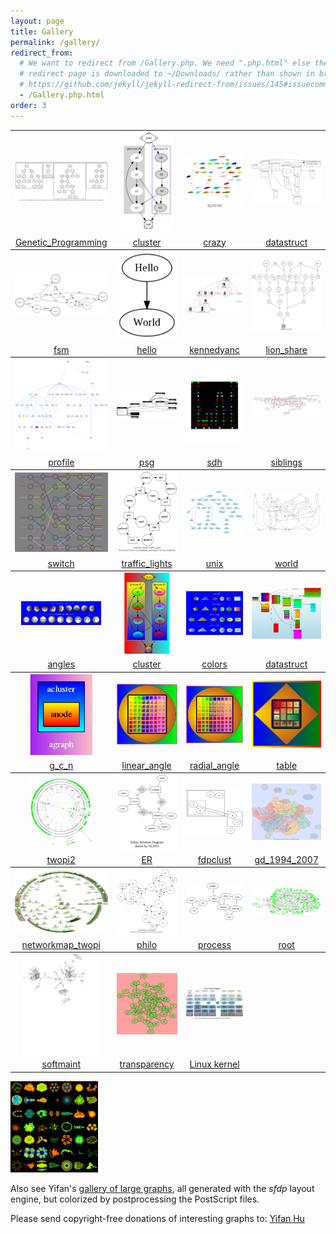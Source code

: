 ```yaml
---
layout: page
title: Gallery
permalink: /gallery/
redirect_from:
  # We want to redirect from /Gallery.php. We need ".php.html" else the
  # redirect page is downloaded to ~/Downloads/ rather than shown in browser. See:
  # https://github.com/jekyll/jekyll-redirect-from/issues/145#issuecomment-392277818
  - /Gallery.php.html
order: 3
---
```

         

<table rules="groups">
<tbody><tr>
<td align="center"><a href="/_pages/Gallery/directed/Genetic_Programming.html"><img src="/_pages/Gallery/directed/Genetic_Programming.small.png" border="0" alt="" title="Genetic_Programming"></a></td>
<td align="center"><a href="/_pages/Gallery/directed/cluster.html"><img src="/_pages/Gallery/directed/cluster.small.png" border="0" alt="" title="cluster"></a></td>
<td align="center"><a href="/_pages/Gallery/directed/crazy.html"><img src="/_pages/Gallery/directed/crazy.small.png" border="0" alt="" title="crazy"></a></td>
<td align="center"><a href="/_pages/Gallery/directed/datastruct.html"><img src="/_pages/Gallery/directed/datastruct.small.png" border="0" alt="" title="datastruct"></a></td>
</tr><tr>  <td align="center"> <a href="/_pages/Gallery/directed/Genetic_Programming.html">Genetic_Programming</a></td> <td align="center"> <a href="/_pages/Gallery/directed/cluster.html">cluster</a></td> <td align="center"> <a href="/_pages/Gallery/directed/crazy.html">crazy</a></td> <td align="center"> <a href="/_pages/Gallery/directed/datastruct.html">datastruct</a></td> </tr></tbody>
<tbody><tr>
<td align="center"><a href="/_pages/Gallery/directed/fsm.html"><img src="/_pages/Gallery/directed/fsm.small.png" border="0" alt="" title="fsm"></a></td>
<td align="center"><a href="/_pages/Gallery/directed/hello.html"><img src="/_pages/Gallery/directed/hello.small.png" border="0" alt="" title="hello"></a></td>
<td align="center"><a href="/_pages/Gallery/directed/kennedyanc.html"><img src="/_pages/Gallery/directed/kennedyanc.small.png" border="0" alt="" title="kennedyanc"></a></td>
<td align="center"><a href="/_pages/Gallery/directed/lion_share.html"><img src="/_pages/Gallery/directed/lion_share.small.png" border="0" alt="" title="lion_share"></a></td>
</tr><tr>  <td align="center"> <a href="/_pages/Gallery/directed/fsm.html">fsm</a></td> <td align="center"> <a href="/_pages/Gallery/directed/hello.html">hello</a></td> <td align="center"> <a href="/_pages/Gallery/directed/kennedyanc.html">kennedyanc</a></td> <td align="center"> <a href="/_pages/Gallery/directed/lion_share.html">lion_share</a></td> </tr></tbody>
<tbody><tr>
<td align="center"><a href="/_pages/Gallery/directed/profile.html"><img src="/_pages/Gallery/directed/profile.small.png" border="0" alt="" title="profile"></a></td>
<td align="center"><a href="/_pages/Gallery/directed/psg.html"><img src="/_pages/Gallery/directed/psg.small.png" border="0" alt="" title="psg"></a></td>
<td align="center"><a href="/_pages/Gallery/directed/sdh.html"><img src="/_pages/Gallery/directed/sdh.small.png" border="0" alt="" title="sdh"></a></td>
<td align="center"><a href="/_pages/Gallery/directed/siblings.html"><img src="/_pages/Gallery/directed/siblings.small.png" border="0" alt="" title="siblings"></a></td>
</tr><tr>  <td align="center"> <a href="/_pages/Gallery/directed/profile.html">profile</a></td> <td align="center"> <a href="/_pages/Gallery/directed/psg.html">psg</a></td> <td align="center"> <a href="/_pages/Gallery/directed/sdh.html">sdh</a></td> <td align="center"> <a href="/_pages/Gallery/directed/siblings.html">siblings</a></td> </tr></tbody>
<tbody><tr>
<td align="center"><a href="/_pages/Gallery/directed/switch.html"><img src="/_pages/Gallery/directed/switch.small.png" border="0" alt="" title="switch"></a></td>
<td align="center"><a href="/_pages/Gallery/directed/traffic_lights.html"><img src="/_pages/Gallery/directed/traffic_lights.small.png" border="0" alt="" title="traffic_lights"></a></td>
<td align="center"><a href="/_pages/Gallery/directed/unix.html"><img src="/_pages/Gallery/directed/unix.small.png" border="0" alt="" title="unix"></a></td>
<td align="center"><a href="/_pages/Gallery/directed/world.html"><img src="/_pages/Gallery/directed/world.small.png" border="0" alt="" title="world"></a></td>
</tr><tr>  <td align="center"> <a href="/_pages/Gallery/directed/switch.html">switch</a></td> <td align="center"> <a href="/_pages/Gallery/directed/traffic_lights.html">traffic_lights</a></td> <td align="center"> <a href="/_pages/Gallery/directed/unix.html">unix</a></td> <td align="center"> <a href="/_pages/Gallery/directed/world.html">world</a></td> </tr></tbody>
<tbody><tr>
<td align="center"><a href="/_pages/Gallery/gradient/angles.html"><img src="/_pages/Gallery/gradient/angles.small.png" border="0" alt="" title="angles"></a></td>
<td align="center"><a href="/_pages/Gallery/gradient/cluster.html"><img src="/_pages/Gallery/gradient/cluster.small.png" border="0" alt="" title="cluster"></a></td>
<td align="center"><a href="/_pages/Gallery/gradient/colors.html"><img src="/_pages/Gallery/gradient/colors.small.png" border="0" alt="" title="colors"></a></td>
<td align="center"><a href="/_pages/Gallery/gradient/datastruct.html"><img src="/_pages/Gallery/gradient/datastruct.small.png" border="0" alt="" title="datastruct"></a></td>
</tr><tr>  <td align="center"> <a href="/_pages/Gallery/gradient/angles.html">angles</a></td> <td align="center"> <a href="/_pages/Gallery/gradient/cluster.html">cluster</a></td> <td align="center"> <a href="/_pages/Gallery/gradient/colors.html">colors</a></td> <td align="center"> <a href="/_pages/Gallery/gradient/datastruct.html">datastruct</a></td> </tr></tbody>
<tbody><tr>
<td align="center"><a href="/_pages/Gallery/gradient/g_c_n.html"><img src="/_pages/Gallery/gradient/g_c_n.small.png" border="0" alt="" title="g_c_n"></a></td>
<td align="center"><a href="/_pages/Gallery/gradient/linear_angle.html"><img src="/_pages/Gallery/gradient/linear_angle.small.png" border="0" alt="" title="linear_angle"></a></td>
<td align="center"><a href="/_pages/Gallery/gradient/radial_angle.html"><img src="/_pages/Gallery/gradient/radial_angle.small.png" border="0" alt="" title="radial_angle"></a></td>
<td align="center"><a href="/_pages/Gallery/gradient/table.html"><img src="/_pages/Gallery/gradient/table.small.png" border="0" alt="" title="table"></a></td>
</tr><tr>  <td align="center"> <a href="/_pages/Gallery/gradient/g_c_n.html">g_c_n</a></td> <td align="center"> <a href="/_pages/Gallery/gradient/linear_angle.html">linear_angle</a></td> <td align="center"> <a href="/_pages/Gallery/gradient/radial_angle.html">radial_angle</a></td> <td align="center"> <a href="/_pages/Gallery/gradient/table.html">table</a></td> </tr></tbody>
<tbody><tr>
<td align="center"><a href="/_pages/Gallery/twopi/twopi2.html"><img src="/_pages/Gallery/twopi/twopi2.small.png" border="0" alt="" title="twopi2"></a></td>
<td align="center"><a href="/_pages/Gallery/undirected/ER.html"><img src="/_pages/Gallery/undirected/ER.small.png" border="0" alt="" title="ER"></a></td>
<td align="center"><a href="/_pages/Gallery/undirected/fdpclust.html"><img src="/_pages/Gallery/undirected/fdpclust.small.png" border="0" alt="" title="fdpclust"></a></td>
<td align="center"><a href="/_pages/Gallery/undirected/gd_1994_2007.html"><img src="/_pages/Gallery/undirected/gd_1994_2007.small.png" border="0" alt="" title="gd_1994_2007"></a></td>
</tr><tr>  <td align="center"> <a href="/_pages/Gallery/twopi/twopi2.html">twopi2</a></td> <td align="center"> <a href="/_pages/Gallery/undirected/ER.html">ER</a></td> <td align="center"> <a href="/_pages/Gallery/undirected/fdpclust.html">fdpclust</a></td> <td align="center"> <a href="/_pages/Gallery/undirected/gd_1994_2007.html">gd_1994_2007</a></td> </tr></tbody>
<tbody><tr>
<td align="center"><a href="/_pages/Gallery/undirected/networkmap_twopi.html"><img src="/_pages/Gallery/undirected/networkmap_twopi.small.png" border="0" alt="" title="networkmap_twopi"></a></td>
<td align="center"><a href="/_pages/Gallery/undirected/philo.html"><img src="/_pages/Gallery/undirected/philo.small.png" border="0" alt="" title="philo"></a></td>
<td align="center"><a href="/_pages/Gallery/undirected/process.html"><img src="/_pages/Gallery/undirected/process.small.png" border="0" alt="" title="process"></a></td>
<td align="center"><a href="/_pages/Gallery/undirected/root.html"><img src="/_pages/Gallery/undirected/root.small.png" border="0" alt="" title="root"></a></td>
</tr><tr>  <td align="center"> <a href="/_pages/Gallery/undirected/networkmap_twopi.html">networkmap_twopi</a></td> <td align="center"> <a href="/_pages/Gallery/undirected/philo.html">philo</a></td> <td align="center"> <a href="/_pages/Gallery/undirected/process.html">process</a></td> <td align="center"> <a href="/_pages/Gallery/undirected/root.html">root</a></td> </tr></tbody>
<tbody><tr>
<td align="center"><a href="/_pages/Gallery/undirected/softmaint.html"><img src="/_pages/Gallery/undirected/softmaint.small.png" border="0" alt="" title="softmaint"></a></td>
<td align="center"><a href="/_pages/Gallery/undirected/transparency.html"><img src="/_pages/Gallery/undirected/transparency.small.png" border="0" alt="" title="transparency"></a></td>
<td align="center"><a href="/_pages/Gallery/directed/Linux_kernel_diagram.html"><img src="/_pages/Gallery/directed/Linux_kernel_diagram.small.png" border="0" alt="" title="Linux_kernel_diagram"></a></td>
</tr><tr>  <td align="center"> <a href="/_pages/Gallery/undirected/softmaint.html">softmaint</a></td> <td align="center"> <a href="/_pages/Gallery/undirected/transparency.html">transparency</a></td><td align="center"> <a href="/_pages/Gallery/directed/Linux_kernel_diagram.html">Linux kernel</a></td> </tr></tbody>
</table>

<p><a href="http://yifanhu.net/GALLERY/GRAPHS/index.html"> <img width="140" border="0" src="/_pages/Gallery/ufl.png" alt="" title="transparency" /></a></p>
<p>Also see Yifan's <a href="http://yifanhu.net/GALLERY/GRAPHS/index.html">gallery of large graphs</a>, all generated with the <i>sfdp</i> layout engine, but colorized by postprocessing the PostScript files.</p>
<p>Please send copyright-free donations of interesting graphs to: <a href="mailto:yifanhu@yahoo.com"> Yifan Hu </a></p>
